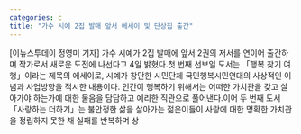 ```yaml
---
categories: c
title: "가수 시예 2집 발매 앞서 에세이 및 단상집 출간"
---
```

[이뉴스투데이 정영미 기자] 가수 시예가 2집 발매에 앞서 2권의 저서를 연이어 출간하며 작가로서 새로운 도전에 나선다고 4일 밝혔다.첫 번째 선보일 도서는 「행복 찾기 여행」이라는 제목의 에세이로, 시예가 창단한 시민단체 국민행복시민연대의 사상적인 이념과 사업방향을 적시한 내용이다. 인간이 행복하기 위해서는 어떠한 가치관을 갖고 살아가야 하는가에 대한 물음을 담담하고 예리한 직관으로 풀어낸다.이어 두 번째 도서 「사랑하는 더하기」는 불안정한 삶을 살아가는 젊은이들이 사랑에 대한 명확한 가치관을 정립하지 못한 채 실패를 반복하며 상